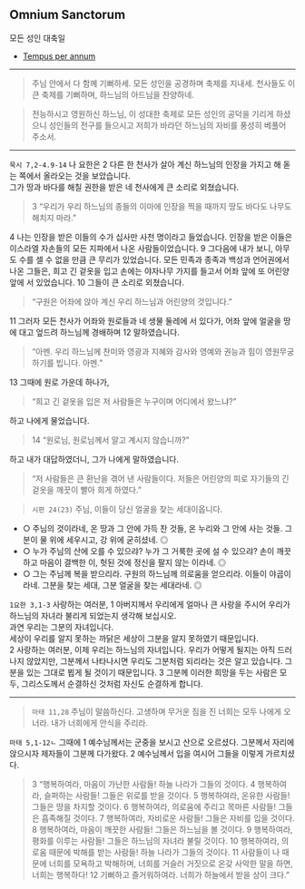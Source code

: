 ## Omnium Sanctorum 
모든 성인 대축일

- [Tempus per annum](../LH.md)

----

> 주님 안에서 다 함께 기뻐하세. 모든 성인을 공경하며 축제를 지내세. 천사들도 이 큰 축제를 기뻐하며, 하느님의 아드님을 찬양하네.

> 전능하시고 영원하신 하느님, 이 성대한 축제로 모든 성인의 공덕을 기리게 하셨으니 성인들의 전구를 들으시고 저희가 바라던 하느님의 자비를 풍성히 베풀어 주소서.

----

`묵시 7,2-4.9-14` 나 요한은 2 다른 한 천사가 살아 계신 하느님의 인장을 가지고 해 돋는 쪽에서 올라오는 것을 보았습니다.  
그가 땅과 바다를 해칠 권한을 받은 네 천사에게 큰 소리로 외쳤습니다.
> 3 “우리가 우리 하느님의 종들의 이마에 인장을 찍을 때까지 땅도 바다도 나무도 해치지 마라.”

4 나는 인장을 받은 이들의 수가 십사만 사천 명이라고 들었습니다.
인장을 받은 이들은 이스라엘 자손들의 모든 지파에서 나온 사람들이었습니다.
9 그다음에 내가 보니, 아무도 수를 셀 수 없을 만큼 큰 무리가 있었습니다.
모든 민족과 종족과 백성과 언어권에서 나온 그들은,
희고 긴 겉옷을 입고 손에는 야자나무 가지를 들고서
어좌 앞에 또 어린양 앞에 서 있었습니다.
10 그들이 큰 소리로 외쳤습니다.
> “구원은 어좌에 앉아 계신 우리 하느님과 어린양의 것입니다.”

11 그러자 모든 천사가 어좌와 원로들과 네 생물 둘레에 서 있다가,
어좌 앞에 얼굴을 땅에 대고 엎드려 하느님께 경배하며 12 말하였습니다.
> “아멘. 우리 하느님께 찬미와 영광과 지혜와 감사와 영예와 권능과 힘이
영원무궁하기를 빕니다. 아멘.”

13 그때에 원로 가운데 하나가,  
> “희고 긴 겉옷을 입은 저 사람들은 누구이며 어디에서 왔느냐?”  

하고 나에게 물었습니다.
> 14 “원로님, 원로님께서 알고 계시지 않습니까?”  

하고 내가 대답하였더니, 그가 나에게 말하였습니다.  
> “저 사람들은 큰 환난을 겪어 낸 사람들이다.  저들은 어린양의 피로 자기들의 긴 겉옷을 깨끗이 빨아 희게 하였다.”

> `시편 24(23)` 주님, 이들이 당신 얼굴을 찾는 세대이옵니다.
- ○ 주님의 것이라네, 온 땅과 그 안에 가득 찬 것들, 온 누리와 그 안에 사는 것들. 그분이 물 위에 세우시고, 강 위에 굳히셨네. ◎
- ○ 누가 주님의 산에 오를 수 있으랴? 누가 그 거룩한 곳에 설 수 있으랴? 손이 깨끗하고 마음이 결백한 이, 헛된 것에 정신을 팔지 않는 이라네. ◎
- ○ 그는 주님께 복을 받으리라. 구원의 하느님께 의로움을 얻으리라. 이들이 야곱이라네. 그분을 찾는 세대, 그분 얼굴을 찾는 세대라네. ◎

`1요한 3,1-3` 사랑하는 여러분, 1 아버지께서 우리에게 얼마나 큰 사랑을 주시어
우리가 하느님의 자녀라 불리게 되었는지 생각해 보십시오.  
과연 우리는 그분의 자녀입니다.  
세상이 우리를 알지 못하는 까닭은 세상이 그분을 알지 못하였기 때문입니다.  
2 사랑하는 여러분, 이제 우리는 하느님의 자녀입니다.
우리가 어떻게 될지는 아직 드러나지 않았지만,
그분께서 나타나시면 우리도 그분처럼 되리라는 것은 알고 있습니다.
그분을 있는 그대로 뵙게 될 것이기 때문입니다.
3 그분께 이러한 희망을 두는 사람은 모두,
그리스도께서 순결하신 것처럼 자신도 순결하게 합니다.

----

> `마태 11,28` 주님이 말씀하신다. 고생하며 무거운 짐을 진 너희는 모두 나에게 오너라. 내가 너희에게 안식을 주리라.

`마태 5,1-12ㄴ` 그때에 1 예수님께서는 군중을 보시고 산으로 오르셨다.
그분께서 자리에 앉으시자 제자들이 그분께 다가왔다.
2 예수님께서 입을 여시어 그들을 이렇게 가르치셨다.
> 3 “행복하여라, 마음이 가난한 사람들! 하늘 나라가 그들의 것이다.
4 행복하여라, 슬퍼하는 사람들! 그들은 위로를 받을 것이다.
5 행복하여라, 온유한 사람들! 그들은 땅을 차지할 것이다.
6 행복하여라, 의로움에 주리고 목마른 사람들! 그들은 흡족해질 것이다.
7 행복하여라, 자비로운 사람들! 그들은 자비를 입을 것이다.
8 행복하여라, 마음이 깨끗한 사람들! 그들은 하느님을 볼 것이다.
9 행복하여라, 평화를 이루는 사람들! 그들은 하느님의 자녀라 불릴 것이다.
10 행복하여라, 의로움 때문에 박해를 받는 사람들!
하늘 나라가 그들의 것이다.
11 사람들이 나 때문에 너희를 모욕하고 박해하며,
너희를 거슬러 거짓으로 온갖 사악한 말을 하면, 너희는 행복하다!
12 기뻐하고 즐거워하여라. 너희가 하늘에서 받을 상이 크다.”